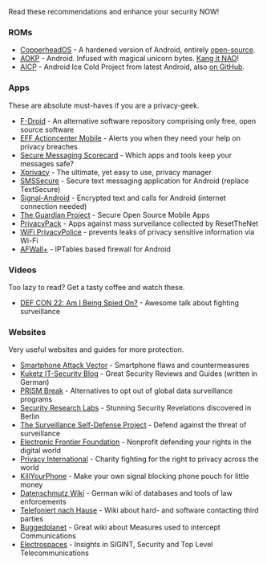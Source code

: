 Read these recommendations and enhance your security NOW!

### ROMs

* [CopperheadOS](https://copperhead.co/) - A hardened version of Android, entirely [open-source](https://github.com/copperhead).
* [AOKP](http://aokp.co/) - Android. Infused with magical unicorn bytes. [Kang it NAO](https://github.com/aokp)!
* [AICP](http://aicp-rom.com/) - Android Ice Cold Project from latest Android, also [on GitHub](https://github.com/AICP).

### Apps

These are absolute must-haves if you are a privacy-geek.

* [F-Droid](https://f-droid.org/) - An alternative software repository comprising only free, open source software
* [EFF Actioncenter Mobile](https://www.eff.org/app) - Alerts you when they need your help on privacy breaches
* [Secure Messaging Scorecard](https://www.eff.org/de/secure-messaging-scorecard) - Which apps and tools keep your messages safe?
* [Xprivacy](https://github.com/M66B/XPrivacy) - The ultimate, yet easy to use, privacy manager
* [SMSSecure](https://github.com/SMSSecure/SMSSecure) - Secure text messaging application for Android (replace TextSecure)
* [Signal-Android](https://github.com/WhisperSystems/Signal-Android) - Encrypted text and calls for Android (internet connection needed)
* [The Guardian Project](https://guardianproject.info/) - Secure Open Source Mobile Apps
* [PrivacyPack](https://pack.resetthenet.org/#phone) - Apps against mass surveilance collected by ResetTheNet
* [WiFi PrivacyPolice](https://github.com/BramBonne/privacypolice) - prevents leaks of privacy sensitive information via Wi-Fi
* [AFWall+](https://github.com/ukanth/afwall) - IPTables based firewall for Android 

### Videos

Too lazy to read? Get a tasty coffee and watch these.

* [DEF CON 22: Am I Being Spied On?](https://www.youtube.com/watch?v=Bc7WoDXhcjM) - Awesome talk about fighting surveillance

### Websites

Very useful websites and guides for more protection.

* [Smartphone Attack Vector](http://smartphone-attack-vector.de/) - Smartphone flaws and countermeasures
* [Kuketz IT-Security Blog](http://www.kuketz-blog.de/) - Great Security Reviews and Guides (written in German)
* [PRISM Break](https://prism-break.org/) - Alternatives to opt out of global data surveillance programs
* [Security Research Labs](https://srlabs.de/) - Stunning Security Revelations discovered in Berlin
* [The Surveillance Self-Defense Project](https://ssd.eff.org/) - Defend against the threat of surveillance
* [Electronic Frontier Foundation](https://www.eff.org/) - Nonprofit defending your rights in the digital world
* [Privacy International](https://www.privacyinternational.org/) - Charity fighting for the right to privacy across the world
* [KillYourPhone](http://killyourphone.com) - Make your own signal blocking phone pouch for little money
* [Datenschmutz Wiki](https://www.datenschmutz.de) - German wiki of databases and tools of law enforcements
* [Telefoniert nach Hause](https://www.telefoniert-nach-hause.de) - Wiki about hard- and software contacting third parties
* [Buggedplanet](http://buggedplanet.info) - Great wiki about Measures used to intercept Communications
* [Electrospaces](http://electrospaces.net) - Insights in SIGINT, Security and Top Level Telecommunications